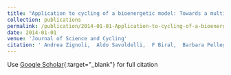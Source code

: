 ```yaml
---
title: "Application to cycling of a bioenergetic model: Towards a multi-level biomechanical model for global cyclist performance analysis"
collection: publications
permalink: /publication/2014-01-01-Application-to-cycling-of-a-bioenergetic-model-Towards-a-multi-level-biomechanical-model-for-global-cyclist-performance-analysis
date: 2014-01-01
venue: 'Journal of Science and Cycling'
citation: ' Andrea Zignoli,  Aldo Savoldelli,  F Biral,  Barbara Pellegrini,  Federico Schena, &quot;Application to cycling of a bioenergetic model: Towards a multi-level biomechanical model for global cyclist performance analysis.&quot; Journal of Science and Cycling, 2014.'
---
```

Use [Google Scholar](https://scholar.google.com/scholar?q=Application+to+cycling+of+a+bioenergetic+model:+Towards+a+multi+level+biomechanical+model+for+global+cyclist+performance+analysis){:target="_blank"} for full citation